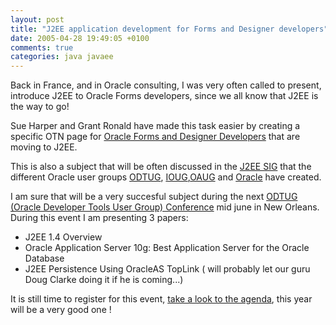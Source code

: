 ```yaml
---
layout: post
title: "J2EE application development for Forms and Designer developers"
date: 2005-04-28 19:49:05 +0100
comments: true
categories: java javaee
---
```

Back in France, and in Oracle consulting, I was very often called to present, introduce J2EE to Oracle Forms developers, since we all know that J2EE is the way to go!

Sue Harper and Grant Ronald have made this task easier by creating a specific OTN page for [Oracle Forms and Designer Developers](http://otn.oracle.com/formsdesignerj2ee) that are moving to J2EE.

This is also a subject that will be often discussed in the [J2EE SIG](http://www.odtug.com/2005_j2EE.htm) that the different Oracle user groups
[ODTUG](http://www.odtug.com), [IOUG](http://www.ioug.org),[OAUG](http://www.oaug.com) and [Oracle](http://otn.oracle.com) have created.

I am sure that will be a very succesful subject during the next [ODTUG (Oracle Developer Tools User Group) Conference](http://www.odtug.com/2005_conference_home.asp) mid june in New Orleans. During this event I am presenting 3 papers:
* J2EE 1.4 Overview
* Oracle Application Server 10g: Best Application Server for the Oracle Database
* J2EE Persistence Using OracleAS TopLink ( will probably let our guru Doug Clarke doing it if he is coming...)

It is still time to register for this event, [take a look to the agenda](http://www.odtug.com/2005_conference_agenda.htm), this year will be a very good one !
